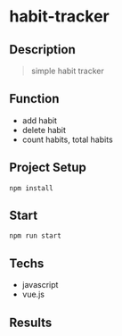 # habit-tracker

## Description

>simple habit tracker

## Function
- add habit
- delete habit
- count habits, total habits

## Project Setup

```shell
npm install
```

## Start

```shell
npm run start
```

## Techs
- javascript
- vue.js

## Results